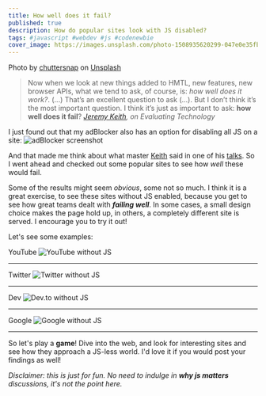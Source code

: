 ```yaml
---
title: How well does it fail?
published: true
description: How do popular sites look with JS disabled?
tags: #javascript #webdev #js #codenewbie
cover_image: https://images.unsplash.com/photo-1508935620299-047e0e35fbe3?ixlib=rb-1.2.1&ixid=eyJhcHBfaWQiOjEyMDd9&auto=format&fit=crop&w=1950&q=80
---
```

Photo by [chuttersnap](https://unsplash.com/@chuttersnap?utm_source=unsplash&utm_medium=referral&utm_content=creditCopyText) on [Unsplash](https://unsplash.com)

> Now when we look at new things added to HMTL, new features, new browser APIs, what we tend to ask, of course, is: _how well does it work?_.
(...) That’s an excellent question to ask (...). But I don’t think it’s the most important question. I think it’s just as important to ask: **how well does it fail**? _[Jeremy Keith](https://adactio.com/articles/12839), on Evaluating Technology_


I just found out that my adBlocker also has an option for disabling all JS on a site: 
![adBlocker screenshot](https://dev-to-uploads.s3.amazonaws.com/i/snmm6bzqf0e9ullfz7cd.png)

And that made me think about what master [Keith](https://adactio.com/) said in one of his [talks](https://adactio.com/articles/12839). So I went ahead and checked out some popular sites to see how _well_ these would fail.

Some of the results might seem _obvious_, some not so much. I think it is a great exercise, to see these sites without JS enabled, because you get to see how great teams dealt with **_failing well_**. In some cases, a small design choice makes the page hold up, in others, a completely different site is served. I encourage you to try it out!

Let's see some examples:

YouTube
![YouTube without JS](https://dev-to-uploads.s3.amazonaws.com/i/p5d749ndr9l6k785wepq.png)
___

Twitter
![Twitter without JS](https://dev-to-uploads.s3.amazonaws.com/i/g2cwek3k58pko11opfhd.png)
___

Dev
![Dev.to without JS](https://dev-to-uploads.s3.amazonaws.com/i/o0h7pr3or3nxke4spqpx.png)
___

Google
![Google without JS](https://dev-to-uploads.s3.amazonaws.com/i/bcn3a2x7s65mqfknt8cj.png)
___

So let's play a **game**! Dive into the web, and look for interesting sites and see how they approach a JS-less world. I'd love it if you would post your findings as well!

_Disclaimer: this is just for fun. No need to indulge in **why js matters** discussions, it's not the point here._